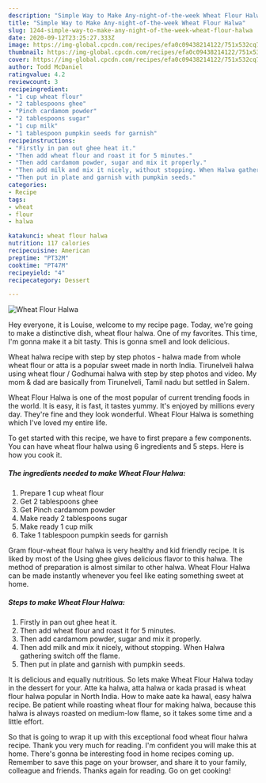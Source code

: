 ```yaml
---
description: "Simple Way to Make Any-night-of-the-week Wheat Flour Halwa"
title: "Simple Way to Make Any-night-of-the-week Wheat Flour Halwa"
slug: 1244-simple-way-to-make-any-night-of-the-week-wheat-flour-halwa
date: 2020-09-12T23:25:27.333Z
image: https://img-global.cpcdn.com/recipes/efa0c09438214122/751x532cq70/wheat-flour-halwa-recipe-main-photo.jpg
thumbnail: https://img-global.cpcdn.com/recipes/efa0c09438214122/751x532cq70/wheat-flour-halwa-recipe-main-photo.jpg
cover: https://img-global.cpcdn.com/recipes/efa0c09438214122/751x532cq70/wheat-flour-halwa-recipe-main-photo.jpg
author: Todd McDaniel
ratingvalue: 4.2
reviewcount: 3
recipeingredient:
- "1 cup wheat flour"
- "2 tablespoons ghee"
- "Pinch cardamom powder"
- "2 tablespoons sugar"
- "1 cup milk"
- "1 tablespoon pumpkin seeds for garnish"
recipeinstructions:
- "Firstly in pan out ghee heat it."
- "Then add wheat flour and roast it for 5 minutes."
- "Then add cardamom powder, sugar and mix it properly."
- "Then add milk and mix it nicely, without stopping. When Halwa gathering switch off the flame."
- "Then put in plate and garnish with pumpkin seeds."
categories:
- Recipe
tags:
- wheat
- flour
- halwa

katakunci: wheat flour halwa 
nutrition: 117 calories
recipecuisine: American
preptime: "PT32M"
cooktime: "PT47M"
recipeyield: "4"
recipecategory: Dessert

---
```



![Wheat Flour Halwa](https://img-global.cpcdn.com/recipes/efa0c09438214122/751x532cq70/wheat-flour-halwa-recipe-main-photo.jpg)

Hey everyone, it is Louise, welcome to my recipe page. Today, we're going to make a distinctive dish, wheat flour halwa. One of my favorites. This time, I'm gonna make it a bit tasty. This is gonna smell and look delicious.

Wheat halwa recipe with step by step photos - halwa made from whole wheat flour or atta is a popular sweet made in north India. Tirunelveli halwa using wheat flour / Godhumai halwa with step by step photos and video. My mom &amp; dad are basically from Tirunelveli, Tamil nadu but settled in Salem.

Wheat Flour Halwa is one of the most popular of current trending foods in the world. It is easy, it is fast, it tastes yummy. It's enjoyed by millions every day. They're fine and they look wonderful. Wheat Flour Halwa is something which I've loved my entire life.


To get started with this recipe, we have to first prepare a few components. You can have wheat flour halwa using 6 ingredients and 5 steps. Here is how you cook it.

<!--inarticleads1-->

##### The ingredients needed to make Wheat Flour Halwa:

1. Prepare 1 cup wheat flour
1. Get 2 tablespoons ghee
1. Get Pinch cardamom powder
1. Make ready 2 tablespoons sugar
1. Make ready 1 cup milk
1. Take 1 tablespoon pumpkin seeds for garnish


Gram flour-wheat flour halwa is very healthy and kid friendly recipe. It is liked by most of the Using ghee gives delicious flavor to this halwa. The method of preparation is almost similar to other halwa. Wheat Flour Halwa can be made instantly whenever you feel like eating something sweet at home. 

<!--inarticleads2-->

##### Steps to make Wheat Flour Halwa:

1. Firstly in pan out ghee heat it.
1. Then add wheat flour and roast it for 5 minutes.
1. Then add cardamom powder, sugar and mix it properly.
1. Then add milk and mix it nicely, without stopping. When Halwa gathering switch off the flame.
1. Then put in plate and garnish with pumpkin seeds.


It is delicious and equally nutritious. So lets make Wheat Flour Halwa today in the dessert for your. Atte ka halwa, atta halwa or kada prasad is wheat flour halwa popular in North India. How to make aate ka hawal, easy halwa recipe. Be patient while roasting wheat flour for making halwa, because this halwa is always roasted on medium-low flame, so it takes some time and a little effort. 

So that is going to wrap it up with this exceptional food wheat flour halwa recipe. Thank you very much for reading. I'm confident you will make this at home. There's gonna be interesting food in home recipes coming up. Remember to save this page on your browser, and share it to your family, colleague and friends. Thanks again for reading. Go on get cooking!
